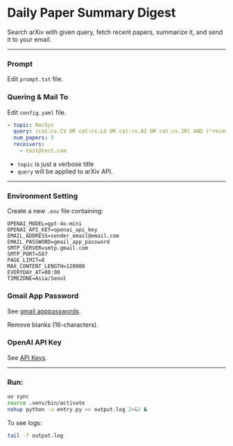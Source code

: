 # Daily Paper Summary Digest

Search arXiv with given query, fetch recent papers, summarize it, and send it to your email.

---

### Prompt

Edit `prompt.txt` file.

### Quering & Mail To

Edit `config.yaml` file.

```yaml
- topic: RecSys
  query: (cat:cs.CV OR cat:cs.LG OR cat:cs.AI OR cat:cs.IR) AND ("recommendation" OR "recommender")
  num_papers: 5
  receivers:
    - test@test.com
```

* `topic` is just a verbose title
* `query` will be applied to arXiv API.

---

### Environment Setting

Create a new `.env` file containing:

```
OPENAI_MODEL=gpt-4o-mini
OPENAI_API_KEY=openai_api_key
EMAIL_ADDRESS=sender_email@email.com
EMAIL_PASSWORD=gmail_app_password
SMTP_SERVER=smtp.gmail.com
SMTP_PORT=587
PAGE_LIMIT=8
MAX_CONTENT_LENGTH=120000
EVERYDAY_AT=08:00
TIMEZONE=Asia/Seoul
```

### Gmail App Password

See [gmail apppasswords](https://myaccount.google.com/apppasswords).

Remove blanks (16-characters).

### OpenAI API Key

See [API Keys](https://platform.openai.com/api-keys).

---

### Run:

```bash
uv sync
source .venv/bin/activate
nohup python -u entry.py >> output.log 2>&1 &
```

To see logs:

```bash
tail -f output.log
```
